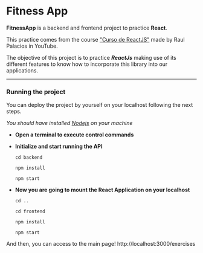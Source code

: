 # Fitness App

**FitnessApp** is a backend and frontend project to practice **React**.

This practice comes from the course ["Curso de ReactJS"](https://www.youtube.com/playlist?list=PLIddmSRJEJ0vEBB6ECegg35IQ-sWjSDdo) made by Raul Palacios in YouTube.

The objective of this project is to practice ***ReactJs*** making use of its different features to know how to incorporate this library into our applications.

***

### Running the project

You can deploy the project by yourself on your localhost following the next steps.

*You should have installed [Nodejs](https://nodejs.org/es/) on your machine*

* **Open a terminal to execute control commands**

* **Initialize and start running the API**

    `cd backend`
    
    `npm install`
    
    `npm start`

* **Now you are going to mount the React Application on your localhost**

    `cd ..`
    
    `cd frontend`
    
    `npm install`
    
    `npm start`

And then, you can access to the main page! http://localhost:3000/exercises
